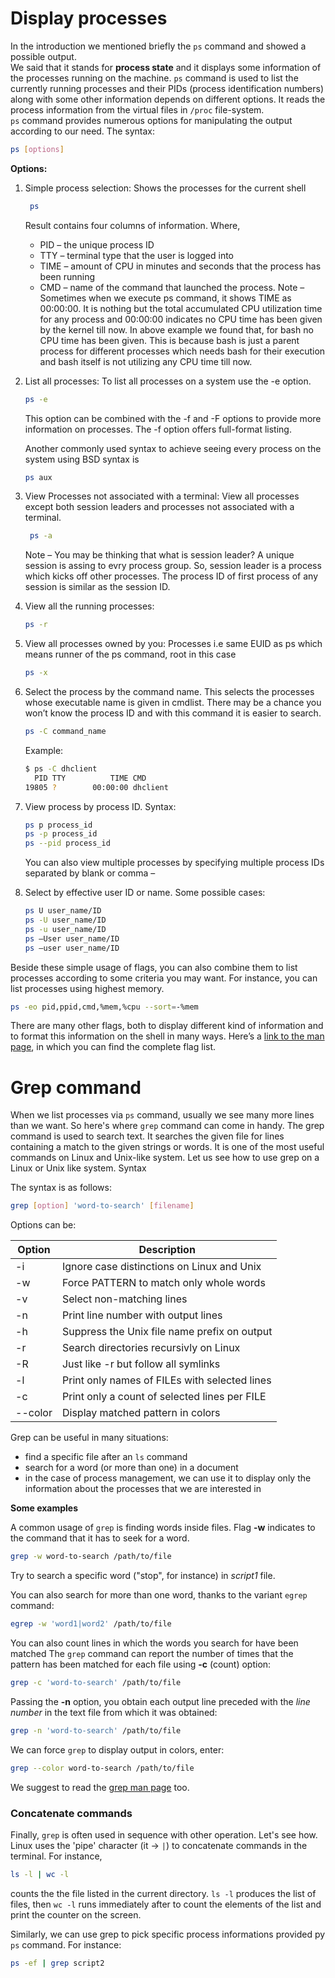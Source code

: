 # Display processes

In the introduction we mentioned briefly the ``ps`` command and showed a possible output. <br>
We said that it stands for **process state** and it displays some information of the processes running on the machine.
``ps`` command is used to list the currently running processes and their PIDs (process identification numbers) along with 
some other information depends on different options. It reads the process information from the virtual files in ``/proc`` file-system.<br>
``ps`` command provides numerous options for manipulating the output according to our need. The syntax:

```bash
ps [options]
```

**Options:**

1. Simple process selection: Shows the processes for the current shell
      ```bash
       ps
      ```
      Result contains four columns of information.
      Where,
      * PID – the unique process ID
      * TTY – terminal type that the user is logged into
      * TIME – amount of CPU in minutes and seconds that the process has been running
      * CMD – name of the command that launched the process.
      Note – Sometimes when we execute ps command, it shows TIME as 00:00:00. It is nothing but the total accumulated CPU utilization time for any process and 00:00:00 indicates no CPU time has been given by the kernel till now. In above example we found that, for bash no CPU time has been given. This is because bash is just a parent process for different processes which needs bash for their execution and bash itself is not utilizing any CPU time till now.

2. List all processes: To list all processes on a system use the -e option.
    ```bash
    ps -e
    ```
    This option can be combined with the -f and -F options to provide more information on processes. The -f option offers full-format listing.

    Another commonly used syntax to achieve seeing every process on the system using BSD syntax is 
    ```bash
    ps aux
   ```
    
3. View Processes not associated with a terminal: View all processes except both session leaders and processes not associated with a terminal.
   ```bash
    ps -a
   ```
   Note – You may be thinking that what is session leader? A unique session is assing to evry process group. So, session leader is a process which kicks off other processes. The process ID of first process of any session is similar as the session ID.

4. View all the running processes:
    ```bash
    ps -r
    ```

5. View all processes owned by you: Processes i.e same EUID as ps which means runner of the ps command, root in this case
    ```bash
    ps -x
    ```

6. Select the process by the command name. This selects the processes whose executable name is given in cmdlist.
There may be a chance you won’t know the process ID and with this command it is easier to search.
    ```bash
    ps -C command_name
    ```

    Example:
    ```bash
    $ ps -C dhclient
      PID TTY          TIME CMD
    19805 ?        00:00:00 dhclient
    ```

7. View process by process ID.
    Syntax:
    ```bash
    ps p process_id
    ps -p process_id
    ps --pid process_id
    ```
    You can also view multiple processes by specifying multiple process IDs separated by blank or comma –

8. Select by effective user ID or name.
    Some possible cases:
    ```bash
    ps U user_name/ID
    ps -U user_name/ID
    ps -u user_name/ID
    ps –User user_name/ID
    ps –user user_name/ID
    ```

Beside these simple usage of flags, you can also combine them to list processes according to some criteria you may want.
For instance, you can list processes using highest memory.
```bash
ps -eo pid,ppid,cmd,%mem,%cpu --sort=-%mem
```

There are many other flags, both to display different kind of information and to format this information on the shell in many ways.
Here’s a [link to the man page](http://man7.org/linux/man-pages/man1/ps.1.html), in which you can find the complete flag list.

 

# Grep command

When we list processes via `ps` command, usually we see many more lines than we want. So here's where ``grep`` command can come in handy.
The grep command is used to search text. It searches the given file for lines containing a match to the given strings or words. It is one of the most useful commands on Linux and Unix-like system. Let us see how to use grep on a Linux or Unix like system.
Syntax

The syntax is as follows:
```bash
grep [option] 'word-to-search' [filename]
```
Options can be:

| **Option** | **Description** |
| ------ | ----------- |
| -i | Ignore case distinctions on Linux and Unix |
| -w | Force PATTERN to match only whole words |
| -v | Select non-matching lines |
| -n | Print line number with output lines |
| -h | Suppress the Unix file name prefix on output |
| -r | Search directories recursivly on Linux |
| -R | Just like -r but follow all symlinks |
| -l | Print only names of FILEs with selected lines |
| -c | Print only a count of selected lines per FILE |
| --color | Display matched pattern in colors |


Grep can be useful in many situations:
* find a specific file after an `ls` command
* search for a word (or more than one) in a document
* in the case of process management, we can use it to display only the information about the processes that we are interested in


**Some examples**

A common usage of ``grep`` is finding words inside files. Flag **-w** indicates to the command that it has to seek for a word.
```bash
grep -w word-to-search /path/to/file
```

Try to search a specific word ("stop", for instance) in *script1* file.

You can also search for more than one word, thanks to the variant `egrep` command:
```bash
egrep -w 'word1|word2' /path/to/file
```

You can also count lines in which the words you search for have been matched
The ``grep`` command can report the number of times that the pattern has been matched for each file using **-c** (count) option:
```bash
grep -c 'word-to-search' /path/to/file
```

Passing the **-n** option, you obtain each output line preceded with the *line number* in the text file from which it was obtained:
```bash
grep -n 'word-to-search' /path/to/file
```

We can force ``grep`` to display output in colors, enter:
```bash
grep --color word-to-search /path/to/file
```
We suggest to read the [grep man page](http://linuxcommand.org/lc3_man_pages/grep1.html) too.

### Concatenate commands

Finally, ``grep`` is often used in sequence with other operation. Let's see how. Linux uses the 'pipe' character (it -> ``|``) to concatenate commands in the terminal.
For instance,
```bash
ls -l | wc -l
```
counts the the file listed in the current directory. ``ls -l`` produces the list of files, then ``wc -l`` runs immediately after to count the elements of the list and print the counter on the screen.

Similarly, we can use grep to pick specific process informations provided py ``ps`` command. For instance:
```bash
ps -ef | grep script2
```




